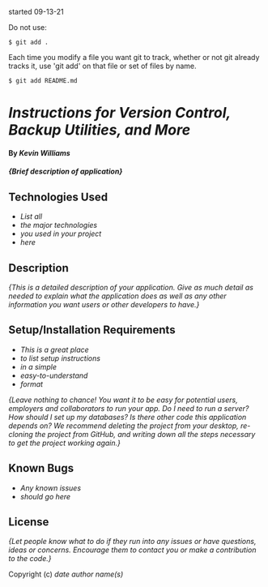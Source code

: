 started 09-13-21

Do not use: 

```
$ git add .
```

Each time you modify a file you want git to track, whether or not git
already tracks it, use 'git add' on that file or set of files by name.

```
$ git add README.md
```

# _Instructions for Version Control, Backup Utilities, and More_

#### By _**Kevin Williams**_

#### _{Brief description of application}_

## Technologies Used

* _List all_
* _the major technologies_
* _you used in your project_
* _here_

## Description

_{This is a detailed description of your application. Give as much
detail as needed to explain what the application does as well as any
other information you want users or other developers to have.}_

## Setup/Installation Requirements

* _This is a great place_
* _to list setup instructions_
* _in a simple_
* _easy-to-understand_
* _format_

_{Leave nothing to chance! You want it to be easy for potential users,
employers and collaborators to run your app. Do I need to run a
server? How should I set up my databases? Is there other code this
application depends on? We recommend deleting the project from your
desktop, re-cloning the project from GitHub, and writing down all the
steps necessary to get the project working again.}_

## Known Bugs

* _Any known issues_
* _should go here_

## License

_{Let people know what to do if they run into any issues or have
questions, ideas or concerns.  Encourage them to contact you or make a
contribution to the code.}_

Copyright (c) _date_ _author name(s)_
